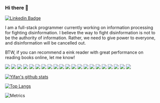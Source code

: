 ### Hi there 👋

[![Linkedin Badge](https://img.shields.io/badge/-yifan-blue?style=flat-square&logo=Linkedin&logoColor=white&link=https://www.linkedin.com/in/yifanzhang)](https://www.linkedin.com/in/yifanzhang)


I am a full-stack programmer currently working on information processing for fighting disinformation. I believe the way to fight disinformation is not to be the authority of information. Rather, we need to give power to everyone, and disinformation will be cancelled out.

BTW, if you can recommend a eink reader with great performance on reading books online, let me know! 

<img src="https://img.shields.io/badge/gitlab-%23330f63.svg?&style=for-the-badge&logo=gitlab&logoColor=white" />
<img src="https://img.shields.io/badge/iOS-000000?logo=ios&logoColor=white&style=for-the-badge" />
<img src="https://img.shields.io/badge/python-%233776AB.svg?&style=for-the-badge&logo=python&logoColor=white" />
<img src="https://img.shields.io/badge/javascript%20-%23323330.svg?&style=for-the-badge&logo=javascript&logoColor=%23F7DF1E" />
<img src="https://img.shields.io/badge/node.js%20-%2343853D.svg?&style=for-the-badge&logo=node.js&logoColor=white" />
<img src="https://img.shields.io/badge/c%20-%2300599C.svg?&style=for-the-badge&logo=c&logoColor=white" />
<img src="https://img.shields.io/badge/c++%20-%2300599C.svg?&style=for-the-badge&logo=c%2B%2B&logoColor=white" />
<img src="https://img.shields.io/badge/perl-%2339457E.svg?&style=for-the-badge&logo=perl&logoColor=white" />
<img src="https://img.shields.io/badge/shell_script%20-%23121011.svg?&style=for-the-badge&logo=gnu-bash&logoColor=white" />
<img src="https://img.shields.io/badge/react%20-%2320232a.svg?&style=for-the-badge&logo=react&logoColor=%2361DAFB" />
<img src="https://img.shields.io/badge/tailwindcss%20-%2338B2AC.svg?&style=for-the-badge&logo=tailwind-css&logoColor=white" />
<img src="https://img.shields.io/badge/django%20-%23092E20.svg?&style=for-the-badge&logo=django&logoColor=white" />
<img src="https://img.shields.io/badge/flask%20-%23000.svg?&style=for-the-badge&logo=flask&logoColor=white" />
<img src="https://img.shields.io/badge/Flutter%20-%2302569B.svg?&style=for-the-badge&logo=Flutter&logoColor=white" />
<img src="https://img.shields.io/badge/Microsoft%20Azure-0089D6?logo=microsoft-azure&logoColor=white&style=for-the-badge" />
<img src="https://img.shields.io/badge/mysql-%2300f.svg?&style=for-the-badge&logo=mysql&logoColor=white" />
<img src="https://img.shields.io/badge/apple-macbook%20pro%202018-%23999999.svg?&style=for-the-badge&logo=apple&logoColor=white" />


<img src="https://img.shields.io/badge/swift-%23FA7343.svg?&style=for-the-badge&logo=swift&logoColor=white" />
<img src="https://img.shields.io/badge/gatsby%20-663399.svg?&style=for-the-badge&logo=gatsby&logoColor=white" />
<img src="https://img.shields.io/badge/unity%20-%23100000.svg?&style=for-the-badge&logo=unity&logoColor=white" />

<img src="https://img.shields.io/badge/xbox-%23107C10.svg?&style=for-the-badge&logo=xbox&logoColor=white" />

[![Yifan's github stats](https://github-readme-stats.vercel.app/api?username=yifan&count_private=true&show_icons=true&theme=dracula)](https://github.com/yifan/github-readme-stats)

[![Top Langs](https://github-readme-stats.vercel.app/api/top-langs/?username=yifan)](https://github.com/yifan/github-readme-stats)

![Metrics](https://metrics.lecoq.io/yifan?template=classic&followup=1&isocalendar=1&languages=1&isocalendar.duration=half-year&config.timezone=Asia%2FQatar)

<!--
**yifan/yifan** is a ✨ _special_ ✨ repository because its `README.md` (this file) appears on your GitHub profile.

Here are some ideas to get you started:

- 🔭 I’m currently working on ...
- 🌱 I’m currently learning ...
- 👯 I’m looking to collaborate on ...
- 🤔 I’m looking for help with ...
- 💬 Ask me about ...
- 📫 How to reach me: ...
- 😄 Pronouns: ...
- ⚡ Fun fact: ...
-->
